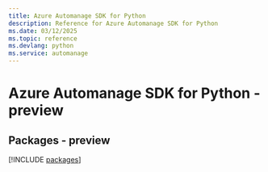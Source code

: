 ```yaml
---
title: Azure Automanage SDK for Python
description: Reference for Azure Automanage SDK for Python
ms.date: 03/12/2025
ms.topic: reference
ms.devlang: python
ms.service: automanage
---
```

# Azure Automanage SDK for Python - preview
## Packages - preview
[!INCLUDE [packages](automanage-index.md)]